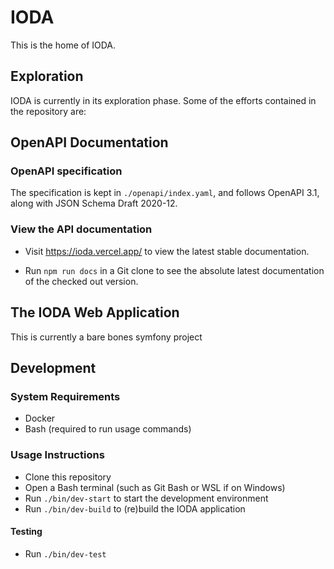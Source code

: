 # IODA

This is the home of IODA.

## Exploration
IODA is currently in its exploration phase. Some of the efforts contained in the repository are:

## OpenAPI Documentation

### OpenAPI specification
The specification is kept in `./openapi/index.yaml`, and follows OpenAPI 3.1, along with JSON Schema Draft 2020-12.

### View the API documentation
- Visit https://ioda.vercel.app/ to view the latest stable documentation.

- Run `npm run docs` in a Git clone to see the absolute latest documentation of the checked out version.

## The IODA Web Application
This is currently a bare bones symfony project

## Development
### System Requirements
- Docker
- Bash (required to run usage commands)


### Usage Instructions
- Clone this repository
- Open a Bash terminal (such as Git Bash or WSL if on Windows)
- Run `./bin/dev-start` to start the development environment
- Run `./bin/dev-build` to (re)build the IODA application

#### Testing
- Run `./bin/dev-test`


